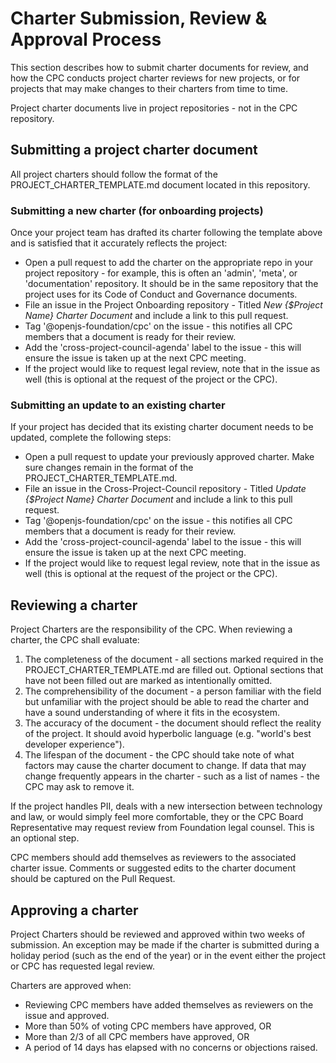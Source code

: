 # Charter Submission, Review & Approval Process

This section describes how to submit charter documents for review, and how the CPC conducts project charter reviews for new projects, or for projects that may make changes to their charters from time to time.

Project charter documents live in project repositories - not in the CPC repository. 

## Submitting a project charter document
All project charters should follow the format of the PROJECT_CHARTER_TEMPLATE.md document located in this repository.

### Submitting a new charter (for onboarding projects)

Once your project team has drafted its charter following the template above and is satisfied that it accurately reflects the project:

* Open a pull request to add the charter on the appropriate repo in your project repository - for example, this is often an 'admin', 'meta', or 'documentation' repository. It should be in the same repository that the project uses for its Code of Conduct and Governance documents.  
* File an issue in the Project Onboarding repository - Titled *New {$Project Name} Charter Document* and include a link to this pull request.
* Tag '@openjs-foundation/cpc' on the issue - this notifies all CPC members that a document is ready for their review.
* Add the 'cross-project-council-agenda' label to the issue - this will ensure the issue is taken up at the next CPC meeting. 
* If the project would like to request legal review, note that in the issue as well (this is optional at the request of the project or the CPC).

### Submitting an update to an existing charter

If your project has decided that its existing charter document needs to be updated, complete the following steps:

* Open a pull request to update your previously approved charter. Make sure changes remain in the format of the PROJECT_CHARTER_TEMPLATE.md.
* File an issue in the Cross-Project-Council repository - Titled *Update {$Project Name} Charter Document* and include a link to this pull request.
* Tag '@openjs-foundation/cpc' on the issue - this notifies all CPC members that a document is ready for their review.
* Add the 'cross-project-council-agenda' label to the issue - this will ensure the issue is taken up at the next CPC meeting. 
* If the project would like to request legal review, note that in the issue as well (this is optional at the request of the project or the CPC).

## Reviewing a charter

Project Charters are the responsibility of the CPC. When reviewing a charter, the CPC shall evaluate:

1. The completeness of the document - all sections marked required in the PROJECT_CHARTER_TEMPLATE.md are filled out. Optional sections that have not been filled out are marked as intentionally omitted.
1. The comprehensibility of the document - a person familiar with the field but unfamiliar with the project should be able to read the charter and have a sound understanding of where it fits in the ecosystem. 
1. The accuracy of the document - the document should reflect the reality of the project. It should avoid hyperbolic language (e.g. "world's best developer experience"). 
1. The lifespan of the document - the CPC should take note of what factors may cause the charter document to change. If data that may change frequently appears in the charter - such as a list of names - the CPC may ask to remove it. 

If the project handles PII, deals with a new intersection between technology and law, or would simply feel more comfortable, they or the CPC Board Representative may request review from Foundation legal counsel. This is an optional step.

CPC members should add themselves as reviewers to the associated charter issue. Comments or suggested edits to the charter document should be captured on the Pull Request. 

## Approving a charter

Project Charters should be reviewed and approved within two weeks of submission. An exception may be made if the charter is submitted during a holiday period (such as the end of the year) or in the event either the project or CPC has requested legal review. 

Charters are approved when:

* Reviewing CPC members have added themselves as reviewers on the issue and approved.
* More than 50% of voting CPC members have approved, OR 
* More than 2/3 of all CPC members have approved, OR
* A period of 14 days has elapsed with no concerns or objections raised. 
